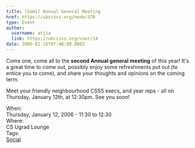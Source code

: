 ```yaml
---
title: (Semi) Annual General Meeting 
href: https://ubccsss.org/node/370
type: Event
author:
  username: atjia
  link: https://ubccsss.org/user/14
date: 2006-01-16T07:48:00.000Z
---
```


<div class="field field-name-body field-type-text-with-summary field-label-hidden"><div class="field-items"><div class="field-item even"><p>Come one, come all to the <strong>second Annual general meeting</strong> of this year!  It&apos;s a great time to come out, possibly enjoy some refreshments put out (to entice you to come), and share your thoughts and opinions on the coming term.</p>
<p>Meet your friendly neighbourhood CSSS execs, and year reps - all on Thursday, January 12th, at 12:30pm.  See you soon!</p>
</div></div></div><div class="field field-name-field-dates field-type-datetime field-label-above"><div class="field-label">When:&#xA0;</div><div class="field-items"><div class="field-item even"><span class="date-display-single">Thursday, January 12, 2006 - <span class="date-display-range"><span class="date-display-start">11:30</span> to <span class="date-display-end">12:30</span></span></span></div></div></div><div class="field field-name-field-location field-type-text field-label-above"><div class="field-label">Where:&#xA0;</div><div class="field-items"><div class="field-item even">CS Ugrad Lounge</div></div></div>    <footer>
    <div class="field field-name-field-tags field-type-taxonomy-term-reference field-label-above"><div class="field-label">Tags:&#xA0;</div><div class="field-items"><div class="field-item even"><a href="/social">Social</a></div></div></div>      </footer>